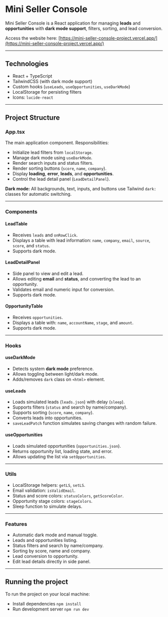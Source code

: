 # Mini Seller Console

Mini Seller Console is a React application for managing **leads** and **opportunities** with **dark mode support**, filters, sorting, and lead conversion.

Access the website here: [https://mini-seller-console-project.vercel.app/](https://mini-seller-console-project.vercel.app/)

---

## Technologies

- React + TypeScript
- TailwindCSS (with dark mode support)
- Custom hooks (`useLeads`, `useOpportunities`, `useDarkMode`)
- LocalStorage for persisting filters
- Icons: `lucide-react`

---

## Project Structure

### App.tsx

The main application component. Responsibilities:

- Initialize lead filters from `localStorage`.
- Manage dark mode using `useDarkMode`.
- Render search inputs and status filters.
- Render sorting buttons (`score`, `name`, `company`).
- Display **loading**, **error**, **leads**, and **opportunities**.
- Control the lead detail panel (`LeadDetailPanel`).

**Dark mode:** All backgrounds, text, inputs, and buttons use Tailwind `dark:` classes for automatic switching.

---

### Components

#### LeadTable

- Receives `leads` and `onRowClick`.
- Displays a table with lead information: `name`, `company`, `email`, `source`, `score`, and `status`.
- Supports dark mode.

#### LeadDetailPanel

- Side panel to view and edit a lead.
- Allows editing **email** and **status**, and converting the lead to an opportunity.
- Validates email and numeric input for conversion.
- Supports dark mode.

#### OpportunityTable

- Receives `opportunities`.
- Displays a table with: `name`, `accountName`, `stage`, and `amount`.
- Supports dark mode.

---

### Hooks

#### useDarkMode

- Detects system **dark mode** preference.
- Allows toggling between light/dark mode.
- Adds/removes `dark` class on `<html>` element.

#### useLeads

- Loads simulated leads (`leads.json`) with delay (`sleep`).
- Supports filters (`status` and search by name/company).
- Supports sorting (`score`, `name`, `company`).
- Converts leads into opportunities.
- `saveLeadPatch` function simulates saving changes with random failure.

#### useOpportunities

- Loads simulated opportunities (`opportunities.json`).
- Returns opportunity list, loading state, and error.
- Allows updating the list via `setOpportunities`.

---

### Utils

- LocalStorage helpers: `getLS`, `setLS`.
- Email validation: `isValidEmail`.
- Status and score colors: `statusColors`, `getScoreColor`.
- Opportunity stage colors: `stageColors`.
- Sleep function to simulate delays.

---

### Features

- Automatic dark mode and manual toggle.
- Leads and opportunities listing.
- Status filters and search by name/company.
- Sorting by score, name and company.
- Lead conversion to opportunity.
- Edit lead details directly in side panel.

---

## Running the project

To run the project on your local machine:

- Install dependencies
  `npm install`
- Run development server
  `npm run dev`
